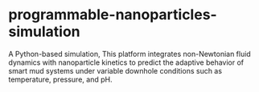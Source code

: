 # programmable-nanoparticles-simulation
A Python-based simulation, This platform integrates non-Newtonian fluid dynamics with nanoparticle kinetics to predict the adaptive behavior of smart mud systems under variable downhole conditions such as temperature, pressure, and pH.
